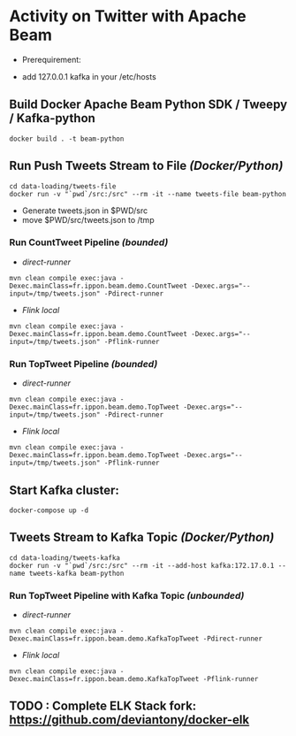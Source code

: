 #  Activity on Twitter with Apache Beam

- Prerequirement: 
* add 127.0.0.1 kafka in your /etc/hosts

## Build Docker Apache Beam Python SDK / Tweepy / Kafka-python
```
docker build . -t beam-python 
```

## Run Push Tweets Stream to File *(Docker/Python)*

```
cd data-loading/tweets-file
docker run -v "`pwd`/src:/src" --rm -it --name tweets-file beam-python
```
- Generate tweets.json in $PWD/src 
- move $PWD/src/tweets.json to /tmp

### Run CountTweet Pipeline *(bounded)*

- *direct-runner*

```
mvn clean compile exec:java -Dexec.mainClass=fr.ippon.beam.demo.CountTweet -Dexec.args="--input=/tmp/tweets.json" -Pdirect-runner
```

- *Flink local*

```
mvn clean compile exec:java -Dexec.mainClass=fr.ippon.beam.demo.CountTweet -Dexec.args="--input=/tmp/tweets.json" -Pflink-runner
```

### Run TopTweet Pipeline *(bounded)*

- *direct-runner*

```
mvn clean compile exec:java -Dexec.mainClass=fr.ippon.beam.demo.TopTweet -Dexec.args="--input=/tmp/tweets.json" -Pdirect-runner
```

- *Flink local*

```
mvn clean compile exec:java -Dexec.mainClass=fr.ippon.beam.demo.TopTweet -Dexec.args="--input=/tmp/tweets.json" -Pflink-runner
```

## Start Kafka cluster:
```
docker-compose up -d 
```

## Tweets Stream to Kafka Topic *(Docker/Python)*

```
cd data-loading/tweets-kafka
docker run -v "`pwd`/src:/src" --rm -it --add-host kafka:172.17.0.1 --name tweets-kafka beam-python
```


### Run TopTweet Pipeline with Kafka Topic *(unbounded)*

- *direct-runner*

```
mvn clean compile exec:java -Dexec.mainClass=fr.ippon.beam.demo.KafkaTopTweet -Pdirect-runner
```

- *Flink local*

```
mvn clean compile exec:java -Dexec.mainClass=fr.ippon.beam.demo.KafkaTopTweet -Pflink-runner
```

## TODO : Complete ELK Stack fork: https://github.com/deviantony/docker-elk

 

